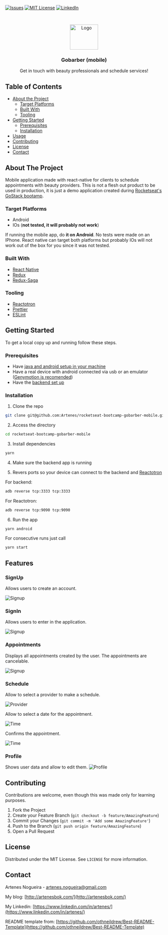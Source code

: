 [![Issues][issues-shield]][issues-url]
[![MIT License][license-shield]][license-url]
[![LinkedIn][linkedin-shield]][linkedin-url]

<br />
<p align="center">
  <a href="https://github.com/Artenes/rocketseat-bootcamp-meetapp/tree/master/backend">
    <img src="https://i.imgur.com/GiiNYKp.jpg" alt="Logo" width="90" height="80">
  </a>

  <h3 align="center">Gobarber (mobile)</h3>

  <p align="center">
    Get in touch with beauty professionals and schedule services!
    <br />
  </p>
</p>

## Table of Contents

* [About the Project](#about-the-project)
  * [Target Platforms](#target-platforms)
  * [Built With](#built-with)
  * [Tooling](#tooling)
* [Getting Started](#getting-started)
  * [Prerequisites](#prerequisites)
  * [Installation](#installation)
* [Usage](#usage)
* [Contributing](#contributing)
* [License](#license)
* [Contact](#contact)

## About The Project

Mobile application made with react-native for clients to schedule appointments with beauty providers. This is not a flesh out product to be used in production, it is just a demo application created during [Rocketseat's GoStack bootamp](https://rocketseat.com.br/bootcamp).

### Target Platforms

- Android
- IOs (**not tested, it will probably not work**)

If running the mobile app, do **it on Android**. No tests were made on an IPhone. React native can target both platforms but probably IOs will not work out of the box for you since it was not tested.

### Built With

* [React Native](https://facebook.github.io/react-native/)
* [Redux](https://redux.js.org/)
* [Redux-Saga](https://redux-saga.js.org/)

### Tooling

* [Reactotron](https://github.com/infinitered/reactotron)
* [Prettier](https://prettier.io/)
* [ESLint](https://eslint.org/)

## Getting Started

To get a local copy up and running follow these steps.

### Prerequisites

* Have [java and android setup in your machine](https://www.decoide.org/react-native/docs/android-setup.html)
* Have a real device with android connected via usb or an emulator ([Genymotion is recomended](https://www.genymotion.com))
* Have the [backend set up](https://github.com/Artenes/rocketseat-bootcamp-gobarber-backend)

### Installation

1. Clone the repo
```sh
git clone git@github.com:Artenes/rocketseat-bootcamp-gobarber-mobile.git
```

2. Access the directory
```sh
cd rocketseat-bootcamp-gobarber-mobile
```

3. Install dependencies
```sh
yarn
```

4. Make sure the backend app is running

5. Revers ports so your device can connect to the backend and [Reactotron](https://github.com/infinitered/reactotron)

For backend:
```sh
adb reverse tcp:3333 tcp:3333
```

For Reactotron:
```sh
adb reverse tcp:9090 tcp:9090
```

6. Run the app
```sh
yarn android
```

For consecutive runs just call
```sh
yarn start
```

## Features

### SignUp
Allows users to create an account.

![Signup](images/signup.png)

### SignIn
Allows users to enter in the application.

![Signup](images/signin.png)

### Appointments
Displays all appointments created by the user. The appointments are cancelable.

![Signup](images/appointments.png)

### Schedule
Allow to select a provider to make a schedule.

![Provider](images/schedule_provider.png)

Allow to select a date for the appointment.

![Time](images/schedule_time.png)

Confirms the appointment.

![Time](images/schedule_confirm.png)

### Profile
Shows user data and allow to edit them.
![Profile](images/profile.png)

## Contributing

Contributions are welcome, even though this was made only for learning purposes.

1. Fork the Project
2. Create your Feature Branch (`git checkout -b feature/AmazingFeature`)
3. Commit your Changes (`git commit -m 'Add some AmazingFeature'`)
4. Push to the Branch (`git push origin feature/AmazingFeature`)
5. Open a Pull Request

## License

Distributed under the MIT License. See `LICENSE` for more information.

## Contact

Artenes Nogueira - [artenes.nogueira@gmail.com](mailto:artenes.nogueira@gmail.com)

My blog: [http://artenesbok.com/](http://artenesbok.com/)

My Linkedin: [https://www.linkedin.com/in/artenes/](https://www.linkedin.com/in/artenes/)

README template from: [https://github.com/othneildrew/Best-README-Template](https://github.com/othneildrew/Best-README-Template)

[issues-shield]: https://img.shields.io/github/issues/othneildrew/Best-README-Template.svg?style=flat-square
[issues-url]: https://github.com/othneildrew/Best-README-Template/issues
[license-shield]: https://img.shields.io/github/license/othneildrew/Best-README-Template.svg?style=flat-square
[license-url]: https://github.com/othneildrew/Best-README-Template/blob/master/LICENSE.txt
[linkedin-shield]: https://img.shields.io/badge/-LinkedIn-black.svg?style=flat-square&logo=linkedin&colorB=555
[linkedin-url]: https://www.linkedin.com/in/artenes/
